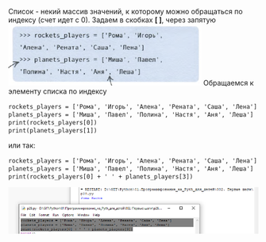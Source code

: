 Список - некий массив значений, к которому можно обращаться по индексу (счет идет с 0). Задаем в скобках **[ ]**, через запятую
![](../../../01.Pyth_for_children/_Pictures/Pasted_image_20250304195022.png)
Обращаемся к элементу списка по индексу
```
rockets_players = ['Рома', 'Игорь', 'Алена', 'Рената', 'Саша', 'Лена']
planets_players = ['Миша', 'Павел', 'Полина', 'Настя', 'Аня', 'Леша']
print(rockets_players[0])
print(planets_players[1])
```

или так:
```
rockets_players = ['Рома', 'Игорь', 'Алена', 'Рената', 'Саша', 'Лена']
planets_players = ['Миша', 'Павел', 'Полина', 'Настя', 'Аня', 'Леша']
print(rockets_players[0] + ' ' + planets_players[3])
```

![](../../../01.Pyth_for_children/_Pictures/Pasted_image_20250304195259.png)